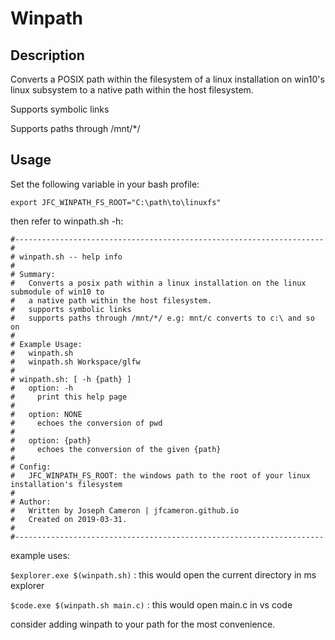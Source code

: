 # Winpath

## Description
Converts a POSIX path within the filesystem of a linux installation on win10's linux subsystem to a native path within the host filesystem.

Supports symbolic links

Supports paths through /mnt/*/

## Usage
Set the following variable in your bash profile:

    export JFC_WINPATH_FS_ROOT="C:\path\to\linuxfs"

then refer to winpath.sh -h:

    #---------------------------------------------------------------------
    #
    # winpath.sh -- help info 
    #
    # Summary:
    #   Converts a posix path within a linux installation on the linux submodule of win10 to
    #   a native path within the host filesystem.
    #   supports symbolic links
    #   supports paths through /mnt/*/ e.g: mnt/c converts to c:\ and so on
    #
    # Example Usage:
    #   winpath.sh 
    #   winpath.sh Workspace/glfw 
    #
    # winpath.sh: [ -h {path} ]
    #   option: -h
    #     print this help page
    #
    #   option: NONE
    #     echoes the conversion of pwd
    #
    #   option: {path}
    #     echoes the conversion of the given {path}
    #
    # Config:
    #   JFC_WINPATH_FS_ROOT: the windows path to the root of your linux installation's filesystem
    #
    # Author:
    #   Written by Joseph Cameron | jfcameron.github.io
    #   Created on 2019-03-31.
    #
    #---------------------------------------------------------------------

example uses:

`$explorer.exe $(winpath.sh)` : this would open the current directory in ms explorer

`$code.exe $(winpath.sh main.c)` : this would open main.c in vs code

consider adding winpath to your path for the most convenience.
